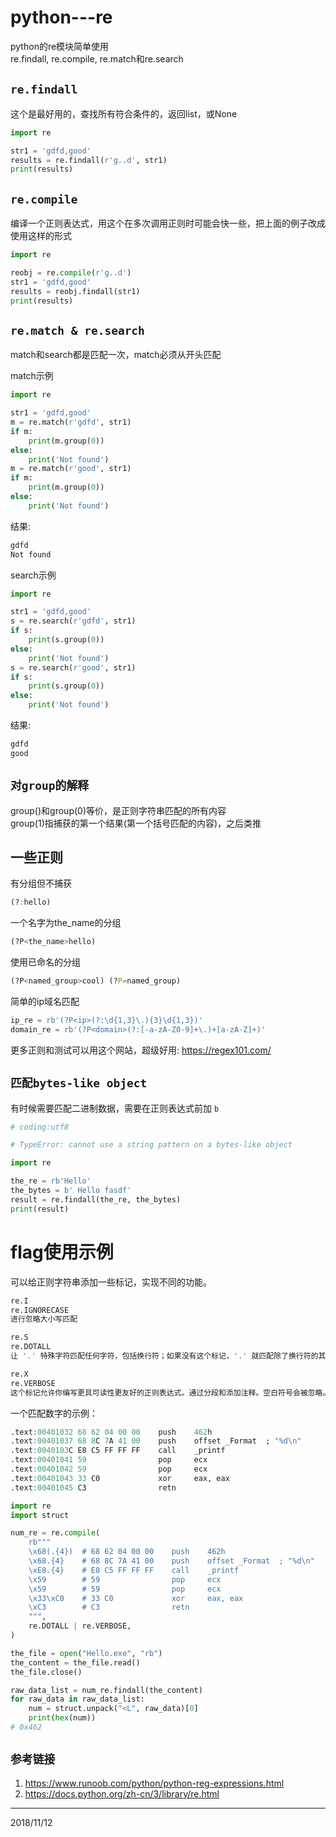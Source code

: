# python---re

python的re模块简单使用  
re.findall, re.compile, re.match和re.search  

## `re.findall`
这个是最好用的，查找所有符合条件的，返回list，或None  
```python
import re

str1 = 'gdfd,good'
results = re.findall(r'g..d', str1)
print(results)
```

## `re.compile`
编译一个正则表达式，用这个在多次调用正则时可能会快一些，把上面的例子改成使用这样的形式  
```python
import re

reobj = re.compile(r'g..d')
str1 = 'gdfd,good'
results = reobj.findall(str1)
print(results)
```

## `re.match & re.search`
match和search都是匹配一次，match必须从开头匹配  

match示例
```python
import re

str1 = 'gdfd,good'
m = re.match(r'gdfd', str1)
if m:
    print(m.group(0))
else:
    print('Not found')
m = re.match(r'good', str1)
if m:
    print(m.group(0))
else:
    print('Not found')
```
结果:  
```r
gdfd
Not found
```

search示例  
```python
import re

str1 = 'gdfd,good'
s = re.search(r'gdfd', str1)
if s:
    print(s.group(0))
else:
    print('Not found')
s = re.search(r'good', str1)
if s:
    print(s.group(0))
else:
    print('Not found')
```
结果:  
```r
gdfd
good
```


## `对group的解释`
group()和group(0)等价，是正则字符串匹配的所有内容  
group(1)指捕获的第一个结果(第一个括号匹配的内容)，之后类推  



## 一些正则
有分组但不捕获  
```r
(?:hello)
```

一个名字为the_name的分组  
```r
(?P<the_name>hello)
```

使用已命名的分组  
```r
(?P<named_group>cool) (?P=named_group)
```

简单的ip域名匹配  
```python
ip_re = rb'(?P<ip>(?:\d{1,3}\.){3}\d{1,3})'
domain_re = rb'(?P<domain>(?:[-a-zA-Z0-9]+\.)+[a-zA-Z]+)'
```

更多正则和测试可以用这个网站，超级好用: https://regex101.com/  


## `匹配bytes-like object`
有时候需要匹配二进制数据，需要在正则表达式前加 `b`  
```python
# coding:utf8

# TypeError: cannot use a string pattern on a bytes-like object

import re

the_re = rb'Hello'
the_bytes = b' Hello fasdf'
result = re.findall(the_re, the_bytes)
print(result)
```


# flag使用示例
可以给正则字符串添加一些标记，实现不同的功能。  
```r
re.I
re.IGNORECASE
进行忽略大小写匹配

re.S
re.DOTALL
让 '.' 特殊字符匹配任何字符，包括换行符；如果没有这个标记，'.' 就匹配除了换行符的其他任意字符。对应内联标记 (?s)

re.X
re.VERBOSE
这个标记允许你编写更具可读性更友好的正则表达式。通过分段和添加注释。空白符号会被忽略。当一个行内有 `#` 不在字符集和转义序列，那么它之后的所有字符都是注释。
```

一个匹配数字的示例：  
```r
.text:00401032 68 62 04 00 00    push    462h
.text:00401037 68 8C 7A 41 00    push    offset _Format  ; "%d\n"
.text:0040103C E8 C5 FF FF FF    call    _printf
.text:00401041 59                pop     ecx
.text:00401042 59                pop     ecx
.text:00401043 33 C0             xor     eax, eax
.text:00401045 C3                retn
```

```python
import re
import struct

num_re = re.compile(
    rb"""
    \x68(.{4})  # 68 62 04 00 00    push    462h
    \x68.{4}    # 68 8C 7A 41 00    push    offset _Format  ; "%d\n"
    \xE8.{4}    # E8 C5 FF FF FF    call    _printf
    \x59        # 59                pop     ecx
    \x59        # 59                pop     ecx
    \x33\xC0    # 33 C0             xor     eax, eax
    \xC3        # C3                retn
    """,
    re.DOTALL | re.VERBOSE,
)

the_file = open("Hello.exe", "rb")
the_content = the_file.read()
the_file.close()

raw_data_list = num_re.findall(the_content)
for raw_data in raw_data_list:
    num = struct.unpack("<L", raw_data)[0]
    print(hex(num))
# 0x462
```


## `参考链接`
1. https://www.runoob.com/python/python-reg-expressions.html  
2. https://docs.python.org/zh-cn/3/library/re.html  


---
2018/11/12  
